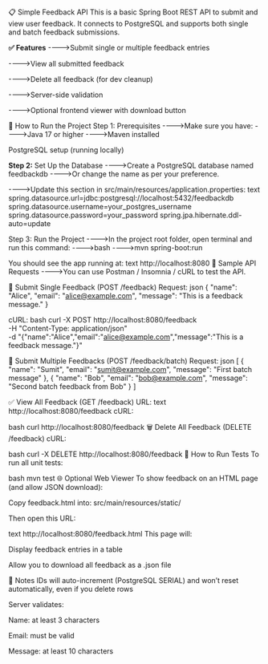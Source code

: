 📋 Simple Feedback API
This is a basic Spring Boot REST API to submit and view user feedback. It connects to PostgreSQL and supports both single and batch feedback submissions.

**✅ Features**
---->Submit single or multiple feedback entries

---->View all submitted feedback

---->Delete all feedback (for dev cleanup)

---->Server-side validation

---->Optional frontend viewer with download button

🏁 How to Run the Project
Step 1: Prerequisites
---->Make sure you have:
---->Java 17 or higher
---->Maven installed

PostgreSQL setup (running locally)

**Step 2:** Set Up the Database
---->Create a PostgreSQL database named feedbackdb
---->Or change the name as per your preference.

---->Update this section in src/main/resources/application.properties:
text
spring.datasource.url=jdbc:postgresql://localhost:5432/feedbackdb
spring.datasource.username=your_postgres_username
spring.datasource.password=your_password
spring.jpa.hibernate.ddl-auto=update

Step 3: Run the Project
---->In the project root folder, open terminal and run this command:
---->bash
---->mvn spring-boot:run

You should see the app running at:
text
http://localhost:8080
📮 Sample API Requests
---->You can use Postman / Insomnia / cURL to test the API.

🚀 Submit Single Feedback (POST /feedback)
Request:
json
{
"name": "Alice",
"email": "alice@example.com",
"message": "This is a feedback message."
}

cURL:
bash
curl -X POST http://localhost:8080/feedback \
-H "Content-Type: application/json" \
-d "{\"name\":\"Alice\",\"email\":\"alice@example.com\",\"message\":\"This is a feedback message.\"}"

🚀 Submit Multiple Feedbacks (POST /feedback/batch)
Request:
json
[
{
"name": "Sumit",
"email": "sumit@example.com",
"message": "First batch message"
},
{
"name": "Bob",
"email": "bob@example.com",
"message": "Second batch feedback from Bob"
}
]

✅ View All Feedback (GET /feedback)
URL:
text
http://localhost:8080/feedback
cURL:

bash
curl http://localhost:8080/feedback
🗑️ Delete All Feedback (DELETE /feedback)
cURL:

bash
curl -X DELETE http://localhost:8080/feedback
🧪 How to Run Tests
To run all unit tests:

bash
mvn test
🌐 Optional Web Viewer
To show feedback on an HTML page (and allow JSON download):

Copy feedback.html into:
src/main/resources/static/

Then open this URL:

text
http://localhost:8080/feedback.html
This page will:

Display feedback entries in a table

Allow you to download all feedback as a .json file

📌 Notes
IDs will auto-increment (PostgreSQL SERIAL) and won’t reset automatically, even if you delete rows

Server validates:

Name: at least 3 characters

Email: must be valid

Message: at least 10 characters